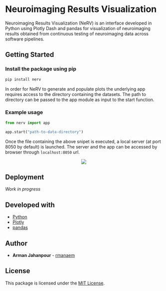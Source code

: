 # Neuroimaging Results Visualization

Neuroimaging Results Visualization (NeRV) is an interface developed in Python using Plotly Dash and pandas for visualization of neuroimaging results obtained from continuous testing of neuroimaging data across software pipelines.

## Getting Started

### Install the package using pip

```cmd
pip install nerv
```

In order for NeRV to generate and populate plots the underlying app requires access to the directory containing the datasets. The path to directory can be passed to the app module as input to the start function.

### Example usage

```python
from nerv import app

app.start("path-to-data-directory")
```

Once the file containing the above snipet is executed, a local server (at port 8050 by default) is launched. The server and the app can be accessed by browser through `localhost:8050` url.

<p alt="Interface-image" align="center"><a href="https://github.com/rmanaem/nerv/blob/master/img/interface.PNG"><img src="https://github.com/rmanaem/nerv/blob/master/img/interface.PNG?raw=true"/></a></p>

## Deployment

*Work in progress*

## Developed with

* [Python](https://www.python.org/)
* [Plotly](https://plotly.com/python/)
* [pandas](https://pandas.pydata.org/)

## Author

* **Arman Jahanpour** - [rmanaem](https://www.python.org/rmanaem)

## License

This package is licensed under the [MIT License](LICENSE).
